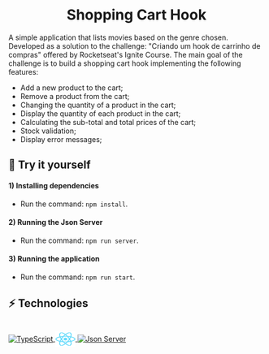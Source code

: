 <h1 align=center>Shopping Cart Hook</h1>

A simple application that lists movies based on the genre chosen. 
Developed as a solution to the challenge: "Criando um hook de carrinho de compras" offered by Rocketseat's Ignite Course. 
The main goal of the challenge is to build a shopping cart hook implementing the following features:
- Add a new product to the cart;
- Remove a product from the cart;
- Changing the quantity of a product in the cart;
- Display the quantity of each product in the cart;
- Calculating the sub-total and total prices of the cart;
- Stock validation;
- Display error messages;

## :rocket: Try it yourself
#### 1) Installing dependencies
- Run the command: ``npm install``.

#### 2) Running the Json Server
- Run the command: ``npm run server``.

#### 3) Running the application
- Run the command: ``npm run start``.

## :zap: Technologies
  <div style="display: inline_block"><br>
  <a href="https://www.typescriptlang.org/" title="TypeScript">
     <img align="center" alt="TypeScript" height="30" width="40" src="https://cdn.jsdelivr.net/gh/devicons/devicon/icons/typescript/typescript-original.svg">
   </a>
   <a href="https://reactjs.org/" title="ReactJS">
    <img align="center" alt="ReactJS" height="30" width="40" src="https://raw.githubusercontent.com/devicons/devicon/master/icons/react/react-original.svg">
   </a>
   <a href="https://github.com/typicode/json-server" title="Json Server">
    <img align="center" alt="Json Server" height="30" width="80" src="https://miro.medium.com/max/830/1*0yknPnKsJhK9B3nFIaknUw.png">
   </a>
  </div>
